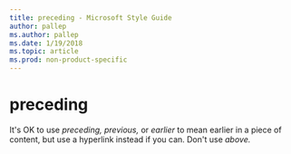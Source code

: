 ```yaml
---
title: preceding - Microsoft Style Guide
author: pallep
ms.author: pallep
ms.date: 1/19/2018
ms.topic: article
ms.prod: non-product-specific
---
```


# preceding

It's OK to use *preceding,* *previous,* or *earlier* to mean earlier in a piece of content, but use a hyperlink instead if you can. Don't use *above.* 
